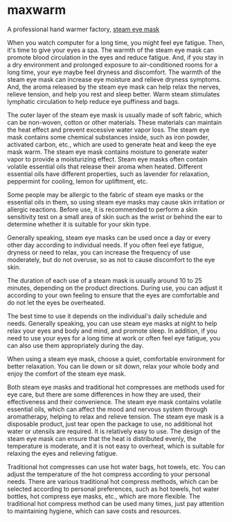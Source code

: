 # maxwarm
A professional hand warmer factory, [steam eye mask](https://maxwarm.cn/en-us/warmers/steam-eye-mask.html)

When you watch computer for a long time, you might feel eye fatigue. Then, it's time to give your eyes a spa. The warmth of the steam eye mask can promote blood circulation in the eyes and reduce fatigue. And, if you stay in a dry environment and prolonged exposure to air-conditioned rooms for a long time, your eye maybe feel dryness and discomfort. The warmth of the steam eye mask can increase eye moisture and relieve dryness symptoms. And, the aroma released by the steam eye mask can help relax the nerves, relieve tension, and help you rest and sleep better. Warm steam stimulates lymphatic circulation to help reduce eye puffiness and bags.

The outer layer of the steam eye mask is usually made of soft fabric, which can be non-woven, cotton or other materials. These materials can maintain the heat effect and prevent excessive water vapor loss. The steam eye mask contains some chemical substances inside, such as iron powder, activated carbon, etc., which are used to generate heat and keep the eye mask warm. The steam eye mask contains moisture to generate water vapor to provide a moisturizing effect. Steam eye masks often contain volatile essential oils that release their aroma when heated. Different essential oils have different properties, such as lavender for relaxation, peppermint for cooling, lemon for upliftment, etc.

Some people may be allergic to the fabric of steam eye masks or the essential oils in them, so using steam eye masks may cause skin irritation or allergic reactions. Before use, it is recommended to perform a skin sensitivity test on a small area of skin such as the wrist or behind the ear to determine whether it is suitable for your skin type.

Generally speaking, steam eye masks can be used once a day or every other day according to individual needs. If you often feel eye fatigue, dryness or need to relax, you can increase the frequency of use moderately, but do not overuse, so as not to cause discomfort to the eye skin.

The duration of each use of a steam mask is usually around 10 to 25 minutes, depending on the product directions. During use, you can adjust it according to your own feeling to ensure that the eyes are comfortable and do not let the eyes be overheated.

The best time to use it depends on the individual's daily schedule and needs. Generally speaking, you can use steam eye masks at night to help relax your eyes and body and mind, and promote sleep. In addition, if you need to use your eyes for a long time at work or often feel eye fatigue, you can also use them appropriately during the day.

When using a steam eye mask, choose a quiet, comfortable environment for better relaxation. You can lie down or sit down, relax your whole body and enjoy the comfort of the steam eye mask.

Both steam eye masks and traditional hot compresses are methods used for eye care, but there are some differences in how they are used, their effectiveness and their convenience. The steam eye mask contains volatile essential oils, which can affect the mood and nervous system through aromatherapy, helping to relax and relieve tension. The steam eye mask is a disposable product, just tear open the package to use, no additional hot water or utensils are required. It is relatively easy to use. The design of the steam eye mask can ensure that the heat is distributed evenly, the temperature is moderate, and it is not easy to overheat, which is suitable for relaxing the eyes and relieving fatigue.

Traditional hot compresses can use hot water bags, hot towels, etc. You can adjust the temperature of the hot compress according to your personal needs. There are various traditional hot compress methods, which can be selected according to personal preferences, such as hot towels, hot water bottles, hot compress eye masks, etc., which are more flexible. The traditional hot compress method can be used many times, just pay attention to maintaining hygiene, which can save costs and resources.
